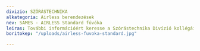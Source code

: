 ```yaml
---
divizio: SZÓRÁSTECHNIKA
alkategoria: Airless berendezések
nev: SAMES - AIRLESS Standard fúvóka
leiras: További információért keresse a Szórástechnika Divízió kollégáit
boritokep: "/uploads/airless-fuvoka-standard.jpg"

---
```

